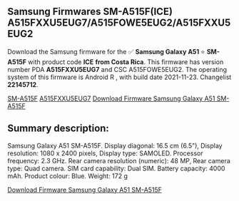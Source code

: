 <h2>Samsung Firmwares SM-A515F(ICE) A515FXXU5EUG7/A515FOWE5EUG2/A515FXXU5EUG2</h2>
Download the Samsung firmware for the ✅ <strong>Samsung Galaxy A51 </strong> ⭐ <strong>SM-A515F</strong> with product code <strong>ICE</strong> <strong> from Costa Rica</strong>. This firmware has version number PDA <strong>A515FXXU5EUG7</strong> and CSC A515FOWE5EUG2. The operating system of this firmware is Android R , with build date 2021-11-23. Changelist <strong>22145712</strong>.


[SM-A515F](https://samfirm.shop/samsung/model/SM-A515F)
[A515FXXU5EUG7](https://samfirm.shop/samsung/pda/A515FXXU5EUG7)
[Download Firmware Samsung Galaxy A51 SM-A515F](https://samfirm.shop/samsung/firmware/476759)
<h2>Summary description:</h2>
<p>Samsung Galaxy A51 SM-A515F. Display diagonal: 16.5 cm (6.5"), Display resolution: 1080 x 2400 pixels, Display type: SAMOLED. Processor frequency: 2.3 GHz. Rear camera resolution (numeric): 48 MP, Rear camera type: Quad camera. SIM card capability: Dual SIM. Battery capacity: 4000 mAh. Product colour: Blue. Weight: 172 g</p>


[Download Firmware Samsung Galaxy A51 SM-A515F](https://samfirm.shop/samsung/firmware/476759)
